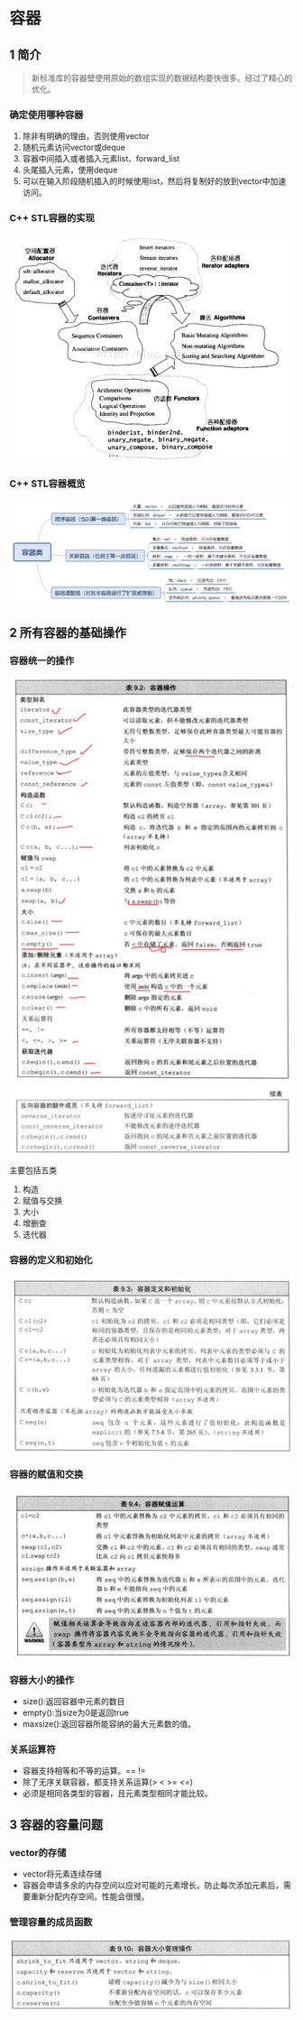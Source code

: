 # 容器

## 1 简介
> 新标准库的容器壁使用原始的数组实现的数据结构要快很多。经过了精心的优化。


### 确定使用哪种容器

1. 除非有明确的理由，否则使用vector
2. 随机元素访问vector或deque
3. 容器中间插入或者插入元素list、forward_list
4. 头尾插入元素，使用deque
5. 可以在输入阶段随机插入的时候使用list，然后将复制好的放到vector中加速访问。

### C++ STL容器的实现

![](2021-03-06-15-39-37.png)

### C++ STL容器概览

![](2021-03-06-15-41-19.png)

## 2 所有容器的基础操作
### 容器统一的操作

![](2021-03-05-20-17-45.png)
![](2021-03-05-20-17-55.png)

主要包括五类
1. 构造
2. 赋值与交换
3. 大小
4. 增删查
5. 迭代器

### 容器的定义和初始化

![](2021-03-05-20-26-48.png)

### 容器的赋值和交换

![](2021-03-05-20-29-29.png)


### 容器大小的操作

* size():返回容器中元素的数目
* empty():当size为0是返回true
* maxsize():返回容器所能容纳的最大元素数的值。


### 关系运算符

* 容器支持相等和不等的运算。==  !=
* 除了无序关联容器，都支持关系运算(> < >= <=)
* 必须是相同各类型的容器，且元素类型相同才能比较。

## 3 容器的容量问题

### vector的存储

* vector将元素连续存储
* 容器会申请多余的内存空间以应对可能的元素增长。防止每次添加元素后，需要重新分配内存空间。性能会很慢。

### 管理容量的成员函数

![](2021-03-05-21-13-26.png)

